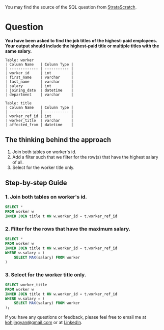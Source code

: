 You may find the source of the SQL question from [StrataScratch](https://platform.stratascratch.com/coding/10353-workers-with-the-highest-salaries?code_type=1).

# Question

**You have been asked to find the job titles of the highest-paid employees.<br>
Your output should include the highest-paid title or multiple titles with the same salary.**


````
Table: worker
| Column Name   | Column Type |
| ------------- | ----------- |
| worker_id     | int         |
| first_name    | varchar     |
| last_name     | varchar     |
| salary        | int         |
| joining_date  | datetime    |
| department    | varchar     |
````

````
Table: title
| Column Name   | Column Type |
| ------------- | ----------- |
| worker_ref_id | int         |
| worker_title  | varchar     |
| affected_from | datetime    |
````

## The thinking behind the approach
1. Join both tables on worker's id.
2. Add a filter such that we filter for the row(s) that have the highest salary of all.
3. Select for the worker title only.

## Step-by-step Guide
### 1. Join both tables on worker's id.

````sql
SELECT *
FROM worker w
INNER JOIN title t ON w.worker_id = t.worker_ref_id
````

### 2. Filter for the rows that have the maximum salary.

````sql
SELECT *
FROM worker w
INNER JOIN title t ON w.worker_id = t.worker_ref_id
WHERE w.salary = (
	SELECT MAX(salary) FROM worker
)
````

### 3. Select for the worker title only.

````sql
SELECT worker_title
FROM worker w
INNER JOIN title t ON w.worker_id = t.worker_ref_id
WHERE w.salary = (
	SELECT MAX(salary) FROM worker
);
````

If you have any questions or feedback, please feel free to email me at kohjingyan@gmail.com or at [LinkedIn](https://www.linkedin.com/in/koh-jing-yan/).
